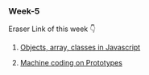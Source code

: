### Week-5

Eraser Link of this week 👇

1. [Objects, array, classes in Javascript](https://app.eraser.io/workspace/3gdsQ3KkAON32PoR5Hsb)

2. [Machine coding on Prototypes](https://app.eraser.io/workspace/fvOzneJ3s0olaYoetMru)